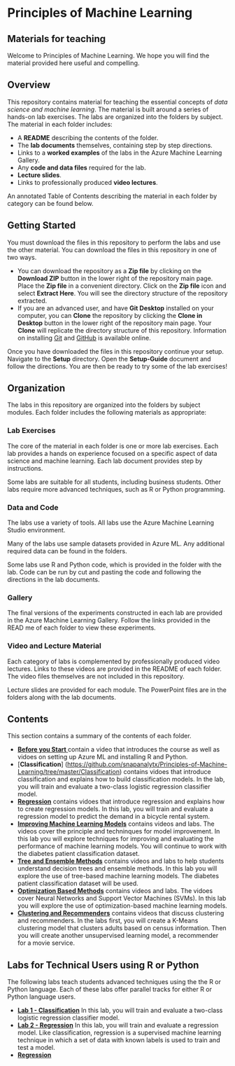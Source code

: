 


# Principles of Machine Learning
## Materials for teaching  

Welcome to Principles of Machine Learning. We hope you will find the material provided here useful and compelling. 

## Overview  

This repository contains material for teaching the essential concepts of *data science and machine learning*. The material is built around a series of hands-on lab exercises. The labs are organized into the folders by subject. The material in each folder includes:

- A **README** describing the contents of the folder.
- The **lab documents** themselves, containing step by step directions.  
- Links to a **worked examples** of the labs in the Azure Machine Learning Gallery.  
- Any **code and data files** required for the lab.  
- **Lecture slides**.
- Links to professionally produced **video lectures**.
 
An annotated Table of Contents describing the material in each folder by category can be found below.   

## Getting Started  

You must download the files in this repository to perform the labs and use the other material. You can download the files in this repository in one of two ways. 

- You can download the repository as a **Zip file** by clicking on the **Download ZIP** button in the lower right of the repository main page. Place the **Zip file** in a convenient directory. Click on the **Zip file** icon and select **Extract Here**. You will see the directory structure of the repository extracted. 
- If you are an advanced user, and have **Git Desktop** installed on your computer, you can **Clone** the repository by clicking the **Clone in Desktop** button in the lower right of the repository main page. Your **Clone** will replicate the directory structure of this repository. Information on installing [Git](https://git-scm.com/downloads) and [GitHub](https://help.github.com/articles/set-up-git/) is available online. 

Once you have downloaded the files in this repository continue your setup. Navigate to the **Setup** directory. Open the **Setup-Guide** document and follow the directions. You are then be ready to try some of the lab exercises! 

## Organization  

The labs in this repository are organized into the folders by subject modules. Each folder includes the following materials as appropriate:  

### Lab Exercises

The core of the material in each folder is one or more lab exercises. Each lab provides a hands on experience focused on a specific aspect of data science and machine learning. Each lab document provides step by instructions. 

Some labs are suitable for all students, including business students. Other labs require more advanced techniques, such as R or Python programming. 

### Data and Code

The labs use a variety of tools. All labs use the Azure Machine Learning Studio environment.

Many of the labs use sample datasets provided in Azure ML. Any additional required data can be found in the folders.  

Some labs use R and Python code, which is provided in the folder with the lab. Code can be run by cut and pasting the code and following the directions in the lab documents. 

### Gallery

The final versions of the experiments constructed in each lab are provided in the Azure Machine Learning Gallery. Follow the links provided in the READ me of each folder to view these experiments.  

### Video and Lecture Material

Each category of labs is complemented by professionally produced video lectures. Links to these videos are provided in the README of each folder. The video files themselves are not included in this repository. 

Lecture slides are provided for each module. The PowerPoint files are in the folders along with the lab documents. 

## Contents

This section contains a summary of the contents of each folder. 

- [**Before you Start** ](https://github.com/snapanalytx/Principles-of-Machine-Learning/tree/master/Before-you-start) contain a video that introduces the course as well as vidoes on setting up Azure ML and installing R and Python.
- [**Classification**] (https://github.com/snapanalytx/Principles-of-Machine-Learning/tree/master/Classification) contains vidoes that introduce classification and explains how to build classification models. In the lab, you will train and evaluate a two-class logistic regression classifier model.
- [**Regression**](https://github.com/snapanalytx/Principles-of-Machine-Learning/tree/master/Regression) contains vidoes that introduce regression and explains how to create regression models. In this lab, you will train and evaluate a regression model to predict the demand in a bicycle rental system.
- [**Improving Machine Learning Models**](https://github.com/snapanalytx/Principles-of-Machine-Learning/tree/master/Improving-Machine-Learning-Models) contains videos and labs. The videos cover the principle and techninques for model improvement. In this lab you will explore techniques for improving and evaluating the performance of machine learning models. You will continue to work with the diabetes patient classification dataset.
- [**Tree and Ensemble Methods**](https://github.com/snapanalytx/Principles-of-Machine-Learning/tree/master/Tree-and-Ensemble-Methods) contains videos and labs to help students understand decision trees and ensemble methods. In this lab you will explore the use of tree-based machine learning models. The diabetes patient classification dataset will be used.
- [**Optimization Based Methods**](https://github.com/snapanalytx/Principles-of-Machine-Learning/tree/master/Optimization-Based-Methods) contains videos and labs. The vidoes cover Neural Networks and Support Vector Machines (SVMs). In this lab you will explore the use of optimization-based machine learning models.
- [**Clustering and Recommenders**](https://github.com/snapanalytx/Principles-of-Machine-Learning/tree/master/Clustering-and-Recommenders) contains videos that discuss clustering and recommenders. In the labs first, you will create a K-Means clustering model that clusters adults based on census information. Then you will create another unsupervised learning model, a recommender for a movie service.
 

## Labs for Technical Users using R or Python

The following labs teach students advanced techniques using the the R or Python language. Each of these labs offer parallel tracks for either R or Python language users.  

- **[Lab 1 - Classification](https://github.com/snapanalytx/Principles-of-Machine-Learning/tree/master/Classification)** In this lab, you will train and evaluate a two-class logistic regression classifier model.
- [**Lab 2 - Regression**](https://github.com/snapanalytx/Principles-of-Machine-Learning/tree/master/Regression) In this lab, you will train and evaluate a regression model. Like classification, regression is a supervised machine learning technique in which a set of data with known labels is used to train and test a model.
- [**Regression**](https://github.com/snapanalytx/Principles-of-Machine-Learning/tree/master/Regression)
